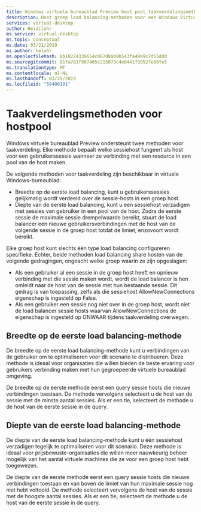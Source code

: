 ```yaml
---
title: Windows virtuele bureaublad Preview host pool taakverdelingsmethoden - Azure
description: Host groep load balancing-methoden voor een Windows Virtual Desktop Preview-omgeving.
services: virtual-desktop
author: Heidilohr
ms.service: virtual-desktop
ms.topic: conceptual
ms.date: 03/21/2019
ms.author: helohr
ms.openlocfilehash: 8b18224339654c067d8ab9b543fa49a9c7d55ddd
ms.sourcegitcommit: 81fa781f907405c215073c4e0441f9952fe80fe5
ms.translationtype: MT
ms.contentlocale: nl-NL
ms.lasthandoff: 03/25/2019
ms.locfileid: "58400191"
---
```

# <a name="host-pool-load-balancing-methods"></a>Taakverdelingsmethoden voor hostpool

Windows virtuele bureaublad Preview ondersteunt twee methoden voor taakverdeling. Elke methode bepaalt welke sessiehost fungeert als host voor een gebruikerssessie wanneer ze verbinding met een resource in een pool van de host maken.

De volgende methoden voor taakverdeling zijn beschikbaar in virtuele Windows-bureaublad:

- Breedte op de eerste load balancing, kunt u gebruikerssessies gelijkmatig wordt verdeeld over de sessie-hosts in een groep host.
- Diepte van de eerste load balancing, kunt u een sessiehost verzadigen met sessies van gebruiker in een pool van de host. Zodra de eerste sessie de maximale sessie drempelwaarde bereikt, stuurt de load balancer een nieuwe gebruikersverbindingen met de host van de volgende sessie in de groep host totdat de limiet, enzovoort wordt bereikt.

Elke groep host kunt slechts één type load balancing configureren specifieke. Echter, beide methoden load balancing share hosten van de volgende gedragingen, ongeacht welke groep waarin ze zijn opgeslagen:

- Als een gebruiker al een sessie in de groep host heeft en opnieuw verbinding met die sessie maken wordt, wordt de load balancer is hen omleidt naar de host van de sessie met hun bestaande sessie. Dit gedrag is van toepassing, zelfs als die sessiehost AllowNewConnections eigenschap is ingesteld op False.
- Als een gebruiker een sessie nog niet over in de groep host, wordt niet de load balancer sessie hosts waarvan AllowNewConnections de eigenschap is ingesteld op ONWAAR tijdens taakverdeling overwegen.

## <a name="breadth-first-load-balancing-method"></a>Breedte op de eerste load balancing-methode

De breedte op de eerste load balancing-methode kunt u verbindingen van de gebruiker om te optimaliseren voor dit scenario te distribueren. Deze methode is ideaal voor organisaties die willen bieden de beste ervaring voor gebruikers verbinding maken met hun gegroepeerde virtuele bureaublad omgeving.

De breedte op de eerste methode eerst een query sessie hosts die nieuwe verbindingen toestaan. De methode vervolgens selecteert u de host van de sessie met de minste aantal sessies. Als er een tie, selecteert de methode u de host van de eerste sessie in de query.

## <a name="depth-first-load-balancing-method"></a>Diepte van de eerste load balancing-methode

De diepte van de eerste load balancing-methode kunt u één sessiehost verzadigen tegelijk te optimaliseren voor dit scenario. Deze methode is ideaal voor prijsbewuste-organisaties die willen meer nauwkeurig beheer mogelijk van het aantal virtuele machines die ze voor een groep host hebt toegewezen.

De diepte van de eerste methode eerst een query sessie hosts die nieuwe verbindingen toestaan en van boven de limiet van hun maximale sessie nog niet hebt voltooid. De methode selecteert vervolgens de host van de sessie met de hoogste aantal sessies. Als er een tie, selecteert de methode u de host van de eerste sessie in de query.